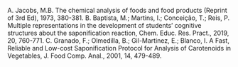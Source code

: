 A.	Jacobs, M.B. The chemical analysis of foods and food products (Reprint of 3rd Ed), 1973, 380-381.
B.	Baptista, M.; Martins, I.; Conceição, T.; Reis, P. Multiple representations in the development of students’ cognitive structures about the saponification reaction, Chem. Educ. Res. Pract., 2019, 20, 760-771.
C.	Granado, F.; Olmedilla, B.; Gil-Martinez, E.; Blanco, I. A Fast, Reliable and Low-cost Saponification Protocol for Analysis of Carotenoids in Vegetables, J. Food Comp. Anal., 2001, 14, 479-489.
